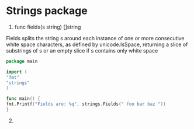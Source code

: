 # Strings package

1. func fields(s string) []string

Fields splits the string s around each instance of one or more consecutive white space characters, as defined by unicode.IsSpace, returning a slice of substrings of s or an empty slice if s contains only white space
 
```go
package main

import (
"fmt"
"strings"
)

func main() {
fmt.Printf("Fields are: %q", strings.Fields(" foo bar baz "))
}
```
2. 